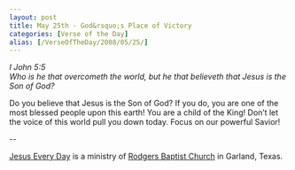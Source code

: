 ```yaml
---
layout: post
title: May 25th - God&rsquo;s Place of Victory
categories: [Verse of the Day]
alias: [/VerseOfTheDay/2008/05/25/]
---
```


_I John 5:5  
Who is he that overcometh the world, but he that believeth that
Jesus is the Son of God?_

Do you believe that Jesus is the Son of God? If you do, you are one
of the most blessed people upon this earth! You are a child of the
King! Don&rsquo;t let the voice of this world pull you down today.
Focus on our powerful Savior!

 --

<a href=http://jesuseveryday.net>Jesus Every Day</a> is a ministry of <a href=http://rodgersbaptist.net>Rodgers Baptist Church</a> in Garland, Texas.
